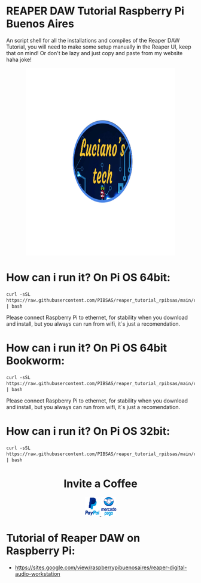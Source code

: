 # REAPER DAW Tutorial Raspberry Pi Buenos Aires
An script shell for all the installations and compiles of the Reaper DAW Tutorial, you will need to make some setup manually in the Reaper UI, keep that on mind! Or don't be lazy and just copy and paste from my website haha joke! 

<p align="center">
<img src="https://raw.githubusercontent.com/PIBSAS/RetroPieBios/master/logov3.png" alt="Raspberry Pi Buenos Aires" width="400" height="500">
</p>

# How can i run it? On Pi OS 64bit:
```
curl -sSL https://raw.githubusercontent.com/PIBSAS/reaper_tutorial_rpibsas/main/rpibsas_reaper.sh | bash
```

Please connect Raspberry Pi to ethernet, for stability when you download and install, but you always can run from wifi, it´s just a recomendation.

# How can i run it? On Pi OS 64bit Bookworm:
```
curl -sSL https://raw.githubusercontent.com/PIBSAS/reaper_tutorial_rpibsas/main/rpibsas_reaper_bookworm.sh | bash
```

Please connect Raspberry Pi to ethernet, for stability when you download and install, but you always can run from wifi, it´s just a recomendation.


# How can i run it? On Pi OS 32bit:
```
curl -sSL https://raw.githubusercontent.com/PIBSAS/reaper_tutorial_rpibsas/main/rpibsas_reaperarmhf.sh | bash
```

<h1 align="center"> Invite a Coffee</h1>

<p align="center">
<a href="https://www.paypal.com/paypalme/RaspberryPiBsAs">
<img src="https://raw.githubusercontent.com/PIBSAS/MiPiTV/master/Paypal_2014_logo.png" alt="Invite a Coffee" width="40" height="50">
</a>
<a href="https://link.mercadopago.com.ar/raspberrypibsas">
<img src="https://raw.githubusercontent.com/PIBSAS/MiPiTV/master/MercadoPago.png" alt="Invite a Coffee" width="40" height="50">
</a>
</p>


# Tutorial of Reaper DAW on Raspberry Pi:
- https://sites.google.com/view/raspberrypibuenosaires/reaper-digital-audio-workstation

